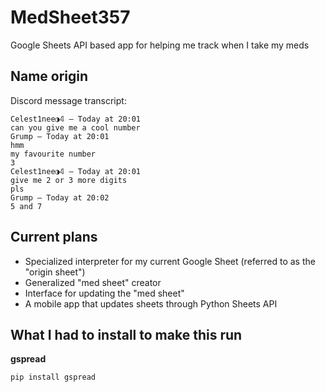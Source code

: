 # MedSheet357
Google Sheets API based app for helping me track when I take my meds
## Name origin
Discord message transcript:
```
Celest1nee◑𝟜 — Today at 20:01
can you give me a cool number
Grump — Today at 20:01
hmm
my favourite number
3
Celest1nee◑𝟜 — Today at 20:01
give me 2 or 3 more digits
pls
Grump — Today at 20:02
5 and 7
```
## Current plans
* Specialized interpreter for my current Google Sheet (referred to as the "origin sheet")
* Generalized "med sheet" creator
* Interface for updating the "med sheet"
* A mobile app that updates sheets through Python Sheets API
## What I had to install to make this run

**gspread**

```pip install gspread```
